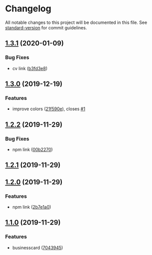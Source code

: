 # Changelog

All notable changes to this project will be documented in this file. See [standard-version](https://github.com/conventional-changelog/standard-version) for commit guidelines.

## [1.3.1](https://github.com/negebauer/businesscard/compare/v1.3.0...v1.3.1) (2020-01-09)


### Bug Fixes

* cv link ([b3fd3e8](https://github.com/negebauer/businesscard/commit/b3fd3e8db5e4bc73438c6a9695fad6d9475f0b23))

## [1.3.0](https://github.com/negebauer/businesscard/compare/v1.2.2...v1.3.0) (2019-12-19)


### Features

* improve colors ([21f590e](https://github.com/negebauer/businesscard/commit/21f590e6720e00c6f51358f77abf6b0bbba0bd11)), closes [#1](https://github.com/negebauer/businesscard/issues/1)

## [1.2.2](https://github.com/negebauer/businesscard/compare/v1.2.1...v1.2.2) (2019-11-29)


### Bug Fixes

* npm link ([00b2270](https://github.com/negebauer/businesscard/commit/00b2270b8529960b3160a43547b7f335edae2018))

## [1.2.1](https://github.com/negebauer/businesscard/compare/v1.2.0...v1.2.1) (2019-11-29)

## [1.2.0](https://github.com/negebauer/businesscard/compare/v1.1.0...v1.2.0) (2019-11-29)


### Features

* npm link ([2b7e1a0](https://github.com/negebauer/businesscard/commit/2b7e1a05cbacbe505f6cc7c31a8ab1acb72e9407))

## [1.1.0](https://github.com/negebauer/businesscard/compare/v1.6.0...v1.1.0) (2019-11-29)


### Features

* businesscard ([7043945](https://github.com/negebauer/businesscard/commit/70439455bf016228fbb56bbcdb3a8df2991eb2aa))
